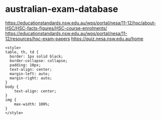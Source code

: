 # australian-exam-database

https://educationstandards.nsw.edu.au/wps/portal/nesa/11-12/hsc/about-HSC/HSC-facts-figures/HSC-course-enrolments/
https://educationstandards.nsw.edu.au/wps/portal/nesa/11-12/resources/hsc-exam-papers
https://quiz.nesa.nsw.edu.au/home

```
<style>
table, th, td {
  border: 1px solid black;
  border-collapse: collapse;
  padding: 10px;
  text-align: center;
  margin-left: auto;
  margin-right: auto;
}
body {
	text-align: center;
}
img {
	max-width: 100%;
}
</style>
```
